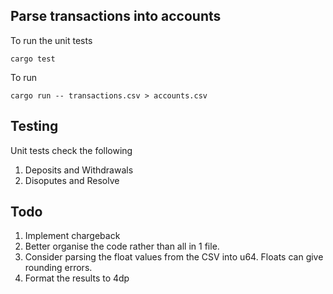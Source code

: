 ## Parse transactions into accounts
 
To run the unit tests

`cargo test`

To run

`cargo run -- transactions.csv > accounts.csv`

## Testing

Unit tests check the following

1. Deposits and Withdrawals
1. Disoputes and Resolve

## Todo

1. Implement chargeback
1. Better organise the code rather than all in 1 file.
1. Consider parsing the float values from the CSV into u64. Floats can give rounding errors.
1. Format the results to 4dp